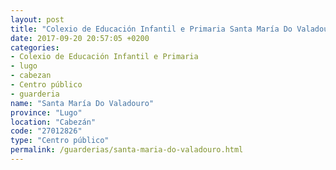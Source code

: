 ```yaml
---
layout: post
title: "Colexio de Educación Infantil e Primaria Santa María Do Valadouro"
date: 2017-09-20 20:57:05 +0200
categories:
- Colexio de Educación Infantil e Primaria
- lugo
- cabezan
- Centro público
- guarderia
name: "Santa María Do Valadouro"
province: "Lugo"
location: "Cabezán"
code: "27012826"
type: "Centro público"
permalink: /guarderias/santa-maria-do-valadouro.html
---
```

